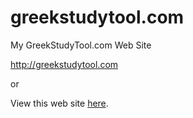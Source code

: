 # greekstudytool.com
 My GreekStudyTool.com Web Site

http://greekstudytool.com

or

View this web site [here](https://raw.githack.com/busysteve/greakstudytool.com/main/index.html).


 
 
